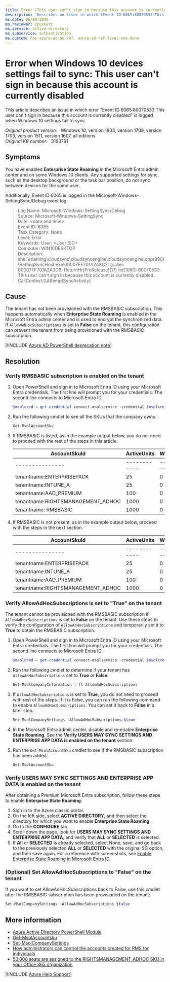 ```yaml
---
title: Error (This user can't sign in because this account is currently disabled) when syncing settings of Windows 10
description: "Describes an issue in which (Event ID 6065:80070533 This user can't sign in because this account is currently disabled) is logged when Windows 10 settings fail to sync."
ms.date: 06/08/2020
ms.reviewer: cpuckett
ms.service: active-directory
ms.subservice: authentication
ms.custom: has-azure-ad-ps-ref, azure-ad-ref-level-one-done
---
```

# Error when Windows 10 devices settings fail to sync: This user can't sign in because this account is currently disabled

This article describes an issue in which error "Event ID 6065:80070533 This user can't sign in because this account is currently disabled" is logged when Windows 10 settings fail to sync.

_Original product version:_ &nbsp; Windows 10, version 1803, version 1709, version 1703, version 1511, version 1607, all editions  
_Original KB number:_ &nbsp; 3193791

## Symptoms

You have enabled **Enterprise State Roaming** in the Microsoft Entra admin center and on some Windows 10 clients. Any supported settings for sync, such as the desktop background or the task bar position, do not sync between devices for the same user.

Additionally, Event ID 6065 is logged in the Microsoft-Windows-SettingSync/Debug event log:

> Log Name: Microsoft-Windows-SettingSync/Debug  
Source: Microsoft-Windows-SettingSync  
Date: \<date and time>  
Event ID: 6065  
Task Category: None  
Level: Error  
Keywords: User: \<User SID>  
Computer: WIN10DESKTOP  
Description: shell\roaming\cloudsync\cloudsyncengine\cloudsyncengine.cpp(990)\SettingSyncHost.exe!00007FF701A2A8C2: (caller: 00007FF701A2A3D9) ReturnHr\[PreRelease](17) tid(1060) 80070533 This user can't sign in because this account is currently disabled. CallContext:[\AttemptSyncActivity]

## Cause

The tenant has not been provisioned with the RMSBASIC subscription. This happens automatically when **Enterprise State Roaming** is enabled in the Microsoft Entra admin center and is used to encrypt the synchronized data. If `AllowAdHocSubscriptions` is set to **False** on the tenant, this configuration can prevent the tenant from being provisioned with the RMSBASIC subscription.

[!INCLUDE [Azure AD PowerShell deprecation note](~/../support/reusable-content/msgraph-powershell/includes/aad-powershell-deprecation-note.md)]

## Resolution

### Verify RMSBASIC subscription is enabled on the tenant

1. Open PowerShell and sign in to Microsoft Entra ID using your Microsoft Entra credentials. The first line will prompt you for your credentials. The second line connects to Microsoft Entra ID.

    ```powershell
    $msolcred = get-credential connect-msolservice -credential $msolcred
    ```

2. Run the following cmdlet to see all the SKUs that the company owns.

    ```powershell
    Get-MsolAccountSku
    ```

3. If RMSBASIC is listed, as in the example output below, you do not need to proceed with the rest of the steps in this article.

    |AccountSkuId|ActiveUnits|WarningUnits|ConsumedUnits|
    |---|---|---|---|
    |---------------|------------|---------------|-----------------|
    |tenantname:ENTERPRISEPACK|25|0|14|
    |tenantname:INTUNE_A|25|0|23|
    |tenantname:AAD_PREMIUM|100|0|21|
    |tenantname:RIGHTSMANAGEMENT_ADHOC|1000|0|18|
    |tenantname: RMSBASIC|1000|0|18|

4. If RMSBASIC is not present, as in the example output below, proceed with the steps in the next section.

    |AccountSkuId|ActiveUnits|WarningUnits|ConsumedUnits|
    |---|---|---|---|
    |---------------|------------|---------------|-----------------|
    |tenantname:ENTERPRISEPACK|25|0|14|
    |tenantname:INTUNE_A|25|0|23|
    |tenantname:AAD_PREMIUM|100|0|21|
    |tenantname:RIGHTSMANAGEMENT_ADHOC|1000|0|18|

### Verify AllowAdHocSubscriptions is set to "True" on the tenant

The tenant cannot be provisioned with the RMSBASIC subscription if `AllowAdHocSubscriptions` is set to **False** on the tenant. Use these steps to verify the configuration of `AllowAdHocSubscriptions` and temporarily set it to **True** to obtain the RMSBASIC subscription.

1. Open PowerShell and sign in to Microsoft Entra ID using your Microsoft Entra credentials. The first line will prompt you for your credentials. The second line connects to Microsoft Entra ID.

    ```powershell
    $msolcred = get-credential connect-msolservice -credential $msolcred
    ```

2. Run the following cmdlet to determine if your tenant has `AllowAdHocSubscriptions` set to **True** or **False**.

    ```powershell
    Get-MsolCompanyInformation | fl AllowAdHocSubscriptions
    ```

3. If `AllowAdHocSubscriptions` is set to **True**, you do not need to proceed with rest of the steps. If it is False, you can run the following command to enable `AllowAdHocSubscriptions`. You can set it back to **False** in a later step.

    ```powershell
    Set-MsolCompanySettings -AllowAdHocSubscriptions $true
    ```

4. In the Microsoft Entra admin center, disable and re-enable **Enterprise State Roaming**. See the **Verify USERS MAY SYNC SETTINGS AND ENTERPRISE APP DATA is enabled on the tenant** section.
5. Run the `Get-MsolAccountSku` cmdlet to see if the RMSBASIC subscription has been added:

    ```powershell
    Get-MsolAccountSku
    ```

### Verify USERS MAY SYNC SETTINGS AND ENTERPRISE APP DATA is enabled on the tenant

After obtaining a Premium Microsoft Entra subscription, follow these steps to enable **Enterprise State Roaming**:

1. Sign in to the Azure classic portal.
2. On the left side, select **ACTIVE DIRECTORY**, and then select the directory for which you want to enable **Enterprise State Roaming**.
3. Go to the **CONFIGURE** tab.
4. Scroll down the page, look for **USERS MAY SYNC SETTINGS AND ENTERPRISE APP DATA**, and verify that **ALL** or **SELECTED** is selected.
5. If **All** or **SELECTED** is already selected, select None, save, and go back to the previously selected **ALL** or **SELECTED** with the original SG option, and then save again. For a reference with screenshots, see [Enable Enterprise State Roaming in Microsoft Entra ID](/azure/active-directory/devices/enterprise-state-roaming-enable).

### (Optional) Set AllowAdHocSubscriptions to "False" on the tenant

If you want to set AllowAdHocSubscriptions back to False, use this cmdlet after the RMSBASIC subscription has been provisioned on the tenant:

```powershell
Set-MsolCompanySettings -AllowAdHocSubscriptions $false
```

## More information

- [Azure Active Directory PowerShell Module](/powershell/module/MSOnline/?view=azureadps-1.0&redirectedfrom=msdn&preserve-view=true)
- [Get-MsolAccountsku](/powershell/module/msonline/get-msolaccountsku?view=azureadps-1.0&preserve-view=true)
- [Set-MsolCompanySettings](/powershell/module/msonline/set-msolcompanysettings?view=azureadps-1.0&preserve-view=true)
- [How administrators can control the accounts created for RMS for individuals](/azure/information-protection/rms-for-individuals)
- [50,000 seats are assigned to the RIGHTSMANAGEMENT_ADHOC SKU in your Office 365 organization](https://support.microsoft.com/help/2925380)

[!INCLUDE [Azure Help Support](../../includes/azure-help-support.md)]
